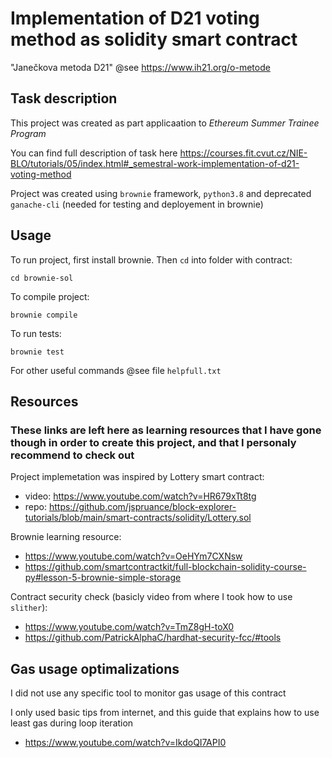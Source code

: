 # Implementation of D21 voting method as solidity smart contract
"Janečkova metoda D21" @see https://www.ih21.org/o-metode

## Task description
This project was created as part applicaation to *Ethereum Summer Trainee Program*

You can find full description of task here https://courses.fit.cvut.cz/NIE-BLO/tutorials/05/index.html#_semestral-work-implementation-of-d21-voting-method

Project was created using `brownie` framework, `python3.8` and deprecated `ganache-cli` (needed for testing and deployement in brownie)

## Usage
To run project, first install brownie. Then `cd` into folder with contract:

```cd brownie-sol```

To compile project:

```brownie compile```

To run tests:

```brownie test```

For other useful commands @see file `helpfull.txt`

## Resources
### These links are left here as learning resources that I have gone though in order to create this project, and that I personaly recommend to check out
Project implemetation was inspired by Lottery smart contract:
- video: https://www.youtube.com/watch?v=HR679xTt8tg
- repo: https://github.com/jspruance/block-explorer-tutorials/blob/main/smart-contracts/solidity/Lottery.sol

Brownie learning resource:
- https://www.youtube.com/watch?v=OeHYm7CXNsw
- https://github.com/smartcontractkit/full-blockchain-solidity-course-py#lesson-5-brownie-simple-storage

Contract security check (basicly video from where I took how to use `slither`):
- https://www.youtube.com/watch?v=TmZ8gH-toX0
- https://github.com/PatrickAlphaC/hardhat-security-fcc/#tools

## Gas usage optimalizations
I did not use any specific tool to monitor gas usage of this contract

I only used basic tips from internet, and this guide that explains how to use least gas during loop iteration
- https://www.youtube.com/watch?v=IkdoQI7API0